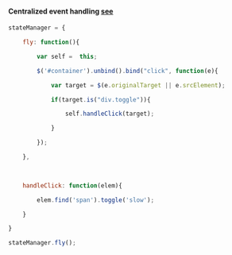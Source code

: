 #### Centralized event handling [see](https://msdn.microsoft.com/en-us/magazine/hh273390.aspx)
```js
stateManager = {

    fly: function(){

        var self =  this;

        $('#container').unbind().bind("click", function(e){

            var target = $(e.originalTarget || e.srcElement);

            if(target.is("div.toggle")){

                self.handleClick(target);

            }

        });        

    },

    

    handleClick: function(elem){

        elem.find('span').toggle('slow');

    }

}

stateManager.fly();
```
